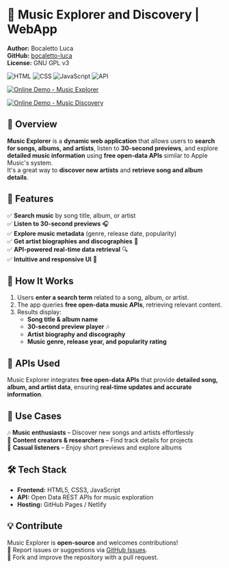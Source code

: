 # 🎵 Music Explorer and Discovery | WebApp 

**Author:** Bocaletto Luca  
**GitHub:** [bocaletto-luca](https://github.com/bocaletto-luca)  
**License:** GNU GPL v3  

![HTML](https://img.shields.io/badge/HTML5-E34F26?style=flat-square&logo=html5&logoColor=white)
![CSS](https://img.shields.io/badge/CSS3-1572B6?style=flat-square&logo=css3&logoColor=white)
![JavaScript](https://img.shields.io/badge/JavaScript-F7DF1E?style=flat-square&logo=javascript&logoColor=black)
![API](https://img.shields.io/badge/API-Apple%20Music%20like-9cf?style=flat-square&logo=music)

[![Online Demo - Music Explorer](https://img.shields.io/badge/Online-Demo-blue?style=for-the-badge&logo=google-chrome&logoColor=white)](https://bocaletto-luca.github.io/Music-Explorer/music-explorer.html)

[![Online Demo - Music Discovery](https://img.shields.io/badge/Online-Demo-blue?style=for-the-badge&logo=google-chrome&logoColor=white)](https://bocaletto-luca.github.io/Music-Explorer/music-discovery.html)
## 📌 Overview  

**Music Explorer** is a **dynamic web application** that allows users to **search for songs, albums, and artists**, listen to **30-second previews**, and explore **detailed music information** using **free open-data APIs** similar to Apple Music's system.  
It's a great way to **discover new artists** and **retrieve song and album details**.

## 🌟 Features  

✅ **Search music** by song title, album, or artist  
✅ **Listen to 30-second previews** 🎧  
✅ **Explore music metadata** (genre, release date, popularity)  
✅ **Get artist biographies and discographies** 📜  
✅ **API-powered real-time data retrieval** 🔍  
✅ **Intuitive and responsive UI** 📱  

## 🚀 How It Works  

1. Users **enter a search term** related to a song, album, or artist.  
2. The app queries **free open-data music APIs**, retrieving relevant content.  
3. Results display:
   - **Song title & album name**  
   - **30-second preview player** 🎶  
   - **Artist biography and discography**  
   - **Music genre, release year, and popularity rating**  

## 🔗 APIs Used  

Music Explorer integrates **free open-data APIs** that provide **detailed song, album, and artist data**, ensuring **real-time updates and accurate information**.

## 🎯 Use Cases  

🎶 **Music enthusiasts** – Discover new songs and artists effortlessly  
📝 **Content creators & researchers** – Find track details for projects  
📢 **Casual listeners** – Enjoy short previews and explore albums  

## 🛠 Tech Stack  

- **Frontend:** HTML5, CSS3, JavaScript  
- **API:** Open Data REST APIs for music exploration  
- **Hosting:** GitHub Pages / Netlify  

## 💡 Contribute  

Music Explorer is **open-source** and welcomes contributions!  
📌 Report issues or suggestions via [GitHub Issues](https://github.com/bocaletto-luca/music-explorer/issues).  
🔧 Fork and improve the repository with a pull request.  
